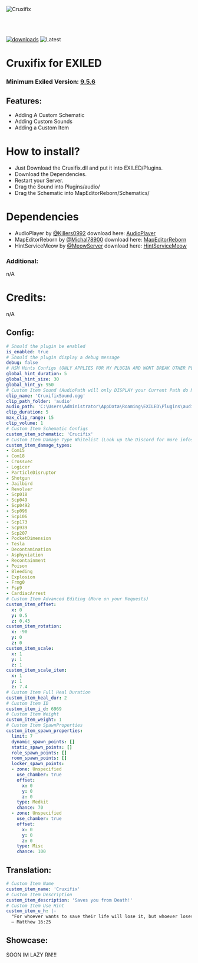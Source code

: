 ![Cruxifix](https://github.com/user-attachments/assets/d4132677-609e-4f77-bb4b-6bc35ac4a40c)

<br><br><br>
[![downloads](https://img.shields.io/github/downloads/FentanylReactorGER/Cruxifix/total?style=for-the-badge&logo=icloud&color=%233A6D8C)](https://github.com/FentanylReactorGER/Cruxifix/releases/latest)
![Latest](https://img.shields.io/github/v/release/FentanylReactorGER/Cruxifix?style=for-the-badge&label=Latest%20Release&color=%23D91656)

# Cruxifix for EXILED

### Minimum Exiled Version: [9.5.6](https://github.com/ExMod-Team/EXILED/releases/latest)
## Features:
- Adding A Custom Schematic
- Adding Custom Sounds
- Adding a Custom Item

# How to install?

- Just Download the Cruxifix.dll and put it into EXILED/Plugins.
- Download the Dependencies.
- Restart your Server.
- Drag the Sound into Plugins/audio/
- Drag the Schematic into MapEditorReborn/Schematics/

# Dependencies
- AudioPlayer by [@Killers0992](https://github.com/Killers0992) download here: [AudioPlayer](https://github.com/Killers0992/AudioPlayer/releases/latest)
- MapEditorReborn by [@Michal78900](https://github.com/Michal78900) download here: [MapEditorReborn](https://github.com/Michal78900/MapEditorReborn/releases/latest)
- HintServiceMeow by [@MeowServer](https://github.com/MeowServer) download here: [HintServiceMeow](https://github.com/MeowServer/HintServiceMeow/releases/latest)

### Additional:
n/A

# Credits:
n/A

## Config:

```yaml
# Should the plugin be enabled
is_enabled: true
# Should the plugin display a debug message
debug: false
# HSM Hints Configs (ONLY APPLIES FOR MY PLUGIN AND WONT BREAK OTHER PLUGINS)
global_hint_duration: 5
global_hint_size: 30
global_hint_y: 950
# Custom Item Sound (AudioPath will only DISPLAY your Current Path do NOT edit, edit Clip name and IF nessesary ClipPathFolder)
clip_name: 'CruxifixSound.ogg'
clip_path_folder: 'audio'
audio_path: 'C:\Users\Administrator\AppData\Roaming\EXILED\Plugins\audio\CruxifixSound.ogg'
clip_duration: 5
max_clip_range: 15
clip_volume: 1
# Custom Item Schematic Configs
custom_item_schematic: 'Crucifix'
# Custom Item Damage Type Whitelist (Look up the Discord for more infos)
custom_item_damage_types:
- Com15
- Com18
- Crossvec
- Logicer
- ParticleDisruptor
- Shotgun
- Jailbird
- Revolver
- Scp018
- Scp049
- Scp0492
- Scp096
- Scp106
- Scp173
- Scp939
- Scp207
- PocketDimension
- Tesla
- Decontamination
- Asphyxiation
- Recontainment
- Poison
- Bleeding
- Explosion
- Frmg0
- Fsp9
- CardiacArrest
# Custom Item Advanced Editing (More on your Requests)
custom_item_offset:
  x: 0
  y: 0.5
  z: 0.43
custom_item_rotation:
  x: -90
  y: 0
  z: 0
custom_item_scale:
  x: 1
  y: 1
  z: 1
custom_item_scale_item:
  x: 1
  y: 1
  z: 7.4
# Custom Item Full Heal Duration
custom_item_heal_dur: 2
# Custom Item ID
custom_item_i_d: 6969
# Custom Item Weight
custom_item_weight: 1
# Custom Item SpawnProperties
custom_item_spawn_properties:
  limit: 7
  dynamic_spawn_points: []
  static_spawn_points: []
  role_spawn_points: []
  room_spawn_points: []
  locker_spawn_points:
  - zone: Unspecified
    use_chamber: true
    offset:
      x: 0
      y: 0
      z: 0
    type: Medkit
    chance: 70
  - zone: Unspecified
    use_chamber: true
    offset:
      x: 0
      y: 0
      z: 0
    type: Misc
    chance: 100
```

## Translation:

```yaml
# Custom Item Name
custom_item_name: 'Cruxifix'
# Custom Item Description
custom_item_description: 'Saves you from Death!'
# Custom Item Use Hint
custom_item_u_h: |-
  "For whoever wants to save their life will lose it, but whoever loses their life for me will find it."
  — Matthew 16:25
```
## Showcase:

SOON IM LAZY RN!!!

